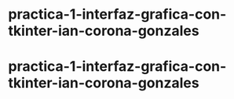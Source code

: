 # practica-1-interfaz-grafica-con-tkinter-ian-corona-gonzales
# practica-1-interfaz-grafica-con-tkinter-ian-corona-gonzales
